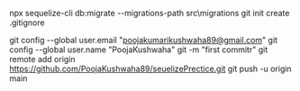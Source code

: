 npx sequelize-cli db:migrate --migrations-path src\migrations 
git init
create .gitignore

git config --global user.email "poojakumarikushwaha89@gmail.com" 
git config --global user.name "PoojaKushwaha" 
git -m "first commitr"
git remote add origin https://github.com/PoojaKushwaha89/seuelizePrectice.git
git push -u origin main
